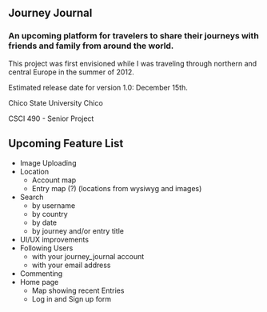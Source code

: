 Journey Journal
---------------

### An upcoming platform for travelers to share their journeys with friends and family from around the world.

This project was first envisioned while I was traveling through northern and central Europe in the summer of 2012.

Estimated release date for version 1.0: December 15th.

Chico State University Chico

CSCI 490 - Senior Project

Upcoming Feature List
---------------------

- Image Uploading
- Location
  - Account map
  - Entry map (?) (locations from wysiwyg and images)
- Search
  - by username
  - by country
  - by date
  - by journey and/or entry title
- UI/UX improvements
- Following Users
  - with your journey_journal account
  - with your email address
- Commenting
- Home page
  - Map showing recent Entries
  - Log in and Sign up form
